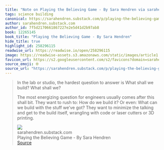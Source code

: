 ```yaml
---
title: "Note on Playing the Believing Game - By Sara Hendren via sarahendren.substack.com"
tags: science building
canonical: https://sarahendren.substack.com/p/playing-the-believing-game
author: sarahendren.substack.com
author_id: 7f5d2170661867227e2e5d41d2b97ab8
book: 12265145
book_title: "Playing the Believing Game - By Sara Hendren"
hide_title: true
highlight_id: 258296115
readwise_url: https://readwise.io/open/258296115
image: https://readwise-assets.s3.amazonaws.com/static/images/article1.be68295a7e40.png
favicon_url: https://s2.googleusercontent.com/s2/favicons?domain=sarahendren.substack.com
source_emoji: 🌐
source_url: "https://sarahendren.substack.com/p/playing-the-believing-game#:~:text=In%20the%20lab,or%203D%20printing."
---
```


> In the lab or studio, the hardest question to answer is What shall we build? What shall we?
> 
> The most energizing question for engineers usually comes after this shall bit. They want to rush to: How do we build it? Or even: What can we build with the stuff we’ve got? They want to minimize the talking and get to the build itself, wrangling with code or laser cutters or 3D printing.
> <div class="quoteback-footer"><div class="quoteback-avatar"><img class="mini-favicon" src="https://s2.googleusercontent.com/s2/favicons?domain=sarahendren.substack.com"></div><div class="quoteback-metadata"><div class="metadata-inner"><span style="display:none">FROM:</span><div aria-label="sarahendren.substack.com" class="quoteback-author"> sarahendren.substack.com</div><div aria-label="Playing the Believing Game - By Sara Hendren" class="quoteback-title"> Playing the Believing Game - By Sara Hendren</div></div></div><div class="quoteback-backlink"><a target="_blank" aria-label="go to the full text of this quotation" rel="noopener" href="https://sarahendren.substack.com/p/playing-the-believing-game#:~:text=In%20the%20lab,or%203D%20printing." class="quoteback-arrow"> Source</a></div></div>
